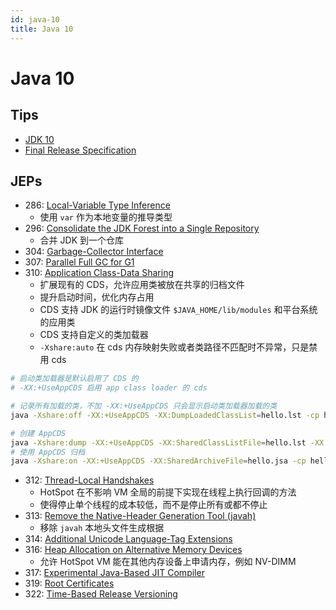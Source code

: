 ```yaml
---
id: java-10
title: Java 10
---
```


# Java 10

## Tips

* [JDK 10](http://openjdk.java.net/projects/jdk/10)
* [Final Release Specification](http://cr.openjdk.java.net/~iris/se/10/latestSpec/)

## JEPs

* 286: [Local-Variable Type Inference](http://openjdk.java.net/jeps/286)
  * 使用 `var` 作为本地变量的推导类型
* 296: [Consolidate the JDK Forest into a Single Repository](http://openjdk.java.net/jeps/296)
  * 合并 JDK 到一个仓库
* 304: [Garbage-Collector Interface](http://openjdk.java.net/jeps/304)  
* 307: [Parallel Full GC for G1](http://openjdk.java.net/jeps/307)  
* 310: [Application Class-Data Sharing](http://openjdk.java.net/jeps/310)
  * 扩展现有的 CDS，允许应用类被放在共享的归档文件
  * 提升启动时间，优化内存占用
  * CDS 支持 JDK 的运行时镜像文件 `$JAVA_HOME/lib/modules` 和平台系统的应用类
  * CDS 支持自定义的类加载器
  * `-Xshare:auto` 在 cds 内存映射失败或者类路径不匹配时不异常，只是禁用 cds
```bash
# 启动类加载器是默认启用了 CDS 的
# -XX:+UseAppCDS 启用 app class loader 的 cds

# 记录所有加载的类，不加 -XX:+UseAppCDS 只会显示启动类加载器加载的类
java -Xshare:off -XX:+UseAppCDS -XX:DumpLoadedClassList=hello.lst -cp hello.jar HelloWorld

# 创建 AppCDS
java -Xshare:dump -XX:+UseAppCDS -XX:SharedClassListFile=hello.lst -XX:SharedArchiveFile=hello.jsa -cp hello.jar
# 使用 AppCDS 归档
java -Xshare:on -XX:+UseAppCDS -XX:SharedArchiveFile=hello.jsa -cp hello.jar HelloWorld
```
* 312: [Thread-Local Handshakes](http://openjdk.java.net/jeps/312)
  * HotSpot 在不影响 VM 全局的前提下实现在线程上执行回调的方法
  * 使得停止单个线程的成本较低，而不是停止所有或都不停止
* 313: [Remove the Native-Header Generation Tool (javah)](http://openjdk.java.net/jeps/313)
  * 移除 `javah` 本地头文件生成根据  
* 314: [Additional Unicode Language-Tag Extensions](http://openjdk.java.net/jeps/314)  
* 316: [Heap Allocation on Alternative Memory Devices](http://openjdk.java.net/jeps/316)  
  * 允许 HotSpot VM 能在其他内存设备上申请内存，例如 NV-DIMM
* 317: [Experimental Java-Based JIT Compiler](http://openjdk.java.net/jeps/317)  
* 319: [Root Certificates](http://openjdk.java.net/jeps/319)  
* 322: [Time-Based Release Versioning](http://openjdk.java.net/jeps/322)
